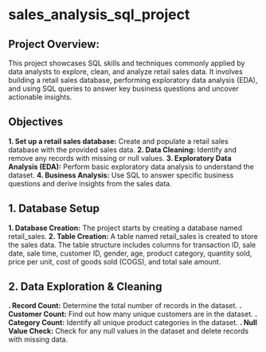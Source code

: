 # sales_analysis_sql_project

## Project Overview:
This project showcases SQL skills and techniques commonly applied by data analysts to explore, clean, and analyze retail sales data. It involves building a retail sales database, performing exploratory data analysis (EDA), and using SQL queries to answer key business questions and uncover actionable insights.

## Objectives
**1. Set up a retail sales database:** Create and populate a retail sales database with the provided sales data.
**2. Data Cleaning:** Identify and remove any records with missing or null values.
**3. Exploratory Data Analysis (EDA):** Perform basic exploratory data analysis to understand the dataset.
**4. **Business Analysis**:** Use SQL to answer specific business questions and derive insights from the sales data.

## **1. Database Setup**
**1. Database Creation:** The project starts by creating a database named retail_sales.
**2. Table Creation:** A table named retail_sales is created to store the sales data. The table structure includes columns for transaction ID, sale date, sale time, customer ID, gender, age, product category, quantity sold, price per unit, cost of goods sold (COGS), and total sale amount.

## **2. Data Exploration & Cleaning**
**. Record Count:** Determine the total number of records in the dataset.
**. Customer Count:** Find out how many unique customers are in the dataset.
**. Category Count:** Identify all unique product categories in the dataset.
**. Null Value Check:** Check for any null values in the dataset and delete records with missing data.
